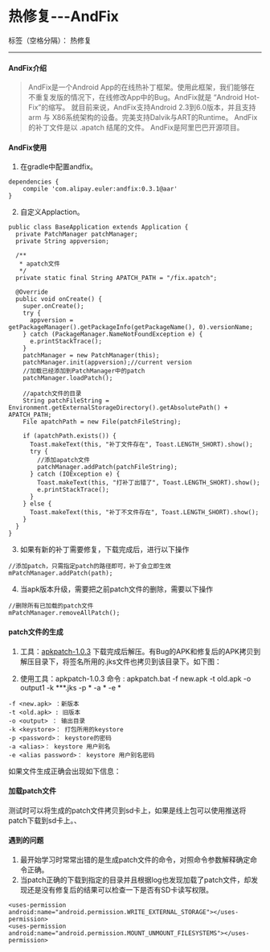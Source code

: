 ﻿# 热修复---AndFix

标签（空格分隔）： 热修复

---

#### AndFix介绍
>AndFix是一个Android App的在线热补丁框架。使用此框架，我们能够在不重复发版的情况下，在线修改App中的Bug。AndFix就是 “Android Hot-Fix”的缩写。 
就目前来说，AndFix支持Android 2.3到6.0版本，并且支持arm 与 X86系统架构的设备。完美支持Dalvik与ART的Runtime。 
AndFix 的补丁文件是以 .apatch 结尾的文件。 
AndFix是阿里巴巴开源项目。

#### AndFix使用
1. 在gradle中配置andfix。
```
dependencies {
    compile 'com.alipay.euler:andfix:0.3.1@aar'
}
```
2. 自定义Applaction。
```
public class BaseApplication extends Application {
  private PatchManager patchManager;
  private String appversion;

  /**
   * apatch文件
   */
  private static final String APATCH_PATH = "/fix.apatch";

  @Override
  public void onCreate() {
    super.onCreate();
    try {
      appversion = getPackageManager().getPackageInfo(getPackageName(), 0).versionName;
    } catch (PackageManager.NameNotFoundException e) {
      e.printStackTrace();
    }
    patchManager = new PatchManager(this);
    patchManager.init(appversion);//current version
    //加载已经添加到PatchManager中的patch
    patchManager.loadPatch();

    //apatch文件的目录
    String patchFileString = Environment.getExternalStorageDirectory().getAbsolutePath() + APATCH_PATH;
    File apatchPath = new File(patchFileString);

    if (apatchPath.exists()) {
      Toast.makeText(this, "补丁文件存在", Toast.LENGTH_SHORT).show();
      try {
        //添加apatch文件
        patchManager.addPatch(patchFileString);
      } catch (IOException e) {
        Toast.makeText(this, "打补丁出错了", Toast.LENGTH_SHORT).show();
        e.printStackTrace();
      }
    } else {
      Toast.makeText(this, "补丁不文件存在", Toast.LENGTH_SHORT).show();
    }
  }
}
```
3. 如果有新的补丁需要修复，下载完成后，进行以下操作
```
//添加patch，只需指定patch的路径即可，补丁会立即生效
mPatchManager.addPatch(path);
```
4. 当apk版本升级，需要把之前patch文件的删除，需要以下操作
```
//删除所有已加载的patch文件
mPatchManager.removeAllPatch();
```
#### patch文件的生成
1. 工具：[apkpatch-1.0.3][1]
下载完成后解压。有Bug的APK和修复后的APK拷贝到解压目录下，将签名所用的.jks文件也拷贝到该目录下。如下图：

2. 使用工具：apkpatch-1.0.3
命令 : 
apkpatch.bat -f new.apk -t old.apk -o output1 -k ***.jks -p * -a * -e *
```
-f <new.apk> ：新版本
-t <old.apk> : 旧版本
-o <output> ： 输出目录
-k <keystore>： 打包所用的keystore
-p <password>： keystore的密码
-a <alias>： keystore 用户别名
-e <alias password>： keystore 用户别名密码
```
如果文件生成正确会出现如下信息：

#### 加载patch文件
测试时可以将生成的patch文件拷贝到sd卡上，如果是线上包可以使用推送将patch下载到sd卡上。、

#### 遇到的问题
1. 最开始学习时常常出错的是生成patch文件的命令，对照命令参数解释确定命令正确。
2. 当patch正确的下载到指定的目录并且根据log也发现加载了patch文件，却发现还是没有修复后的结果可以检查一下是否有SD卡读写权限。
```
<uses-permission android:name="android.permission.WRITE_EXTERNAL_STORAGE"></uses-permission>
<uses-permission android:name="android.permission.MOUNT_UNMOUNT_FILESYSTEMS"></uses-permission>
```

  [1]: https://github.com/alibaba/AndFix/raw/master/tools/apkpatch-1.0.3.zip